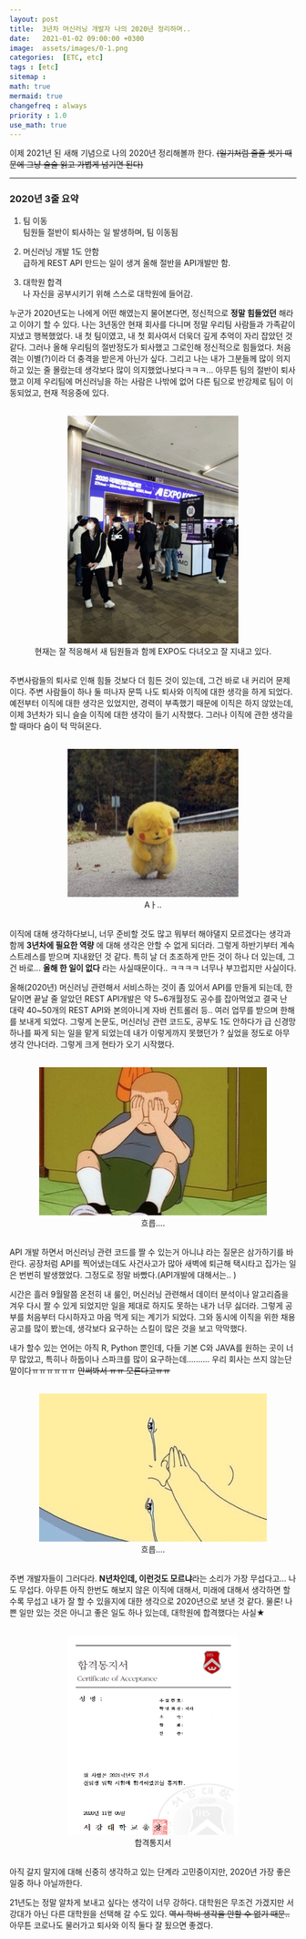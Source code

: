 ```yaml
---
layout: post
title:  3년차 머신러닝 개발자 나의 2020년 정리하며..
date:   2021-01-02 09:00:00 +0300
image:  assets/images/0-1.png
categories:  [ETC, etc]
tags : [etc]
sitemap :
math: true
mermaid: true
changefreq : always
priority : 1.0
use_math: true
---
```



이제 2021년 된 새해 기념으로 나의 2020년 정리해볼까 한다. ~~(일기처럼 줄줄 썻기 때문에 그냥 술술 읽고 가볍게 넘기면 된다)~~

----------

### 2020년 3줄 요약 

1. 팀 이동  
팀원들 절반이 퇴사하는 일 발생하며, 팀 이동됨    

2. 머신러닝 개발 1도 안함   
급하게 REST API 만드는 일이 생겨 올해 절반을 API개발만 함.   


3. 대학원 합격  
나 자신을 공부시키기 위해 스스로 대학원에 들어감.


누군가 2020년도는 나에게 어떤 해였는지 물어본다면, 정신적으로 **정말 힘들었던** 해라고 이야기 할 수 있다. 나는 3년동안 현재 회사를 다니며 정말 우리팀 사람들과 가족같이 지냈고 행복했었다. 내 첫 팀이였고, 내 첫 회사여서 더욱더 깊게 추억이 자리 잡았던 것 같다. 그러나 올해 우리팀의 절반정도가 퇴사했고 그로인해 정신적으로 힘들었다. 처음 겪는 이별(?)이라 더 충격을 받은게 아닌가 싶다. 그리고 나는 내가 그분들께 많이 의지하고 있는 줄 몰랐는데 생각보다 많이 의지했었나보다ㅋㅋㅋ... 아무튼 팀의 절반이 퇴사했고 이제 우리팀에 머신러닝을 하는 사람은 나밖에 없어 다른 팀으로 반강제로 팀이 이동되었고, 현재 적응중에 있다.  

<br>
<center><img src="../assets/images/0.jpg"  width="300" height="400" ></center>
<center>현재는 잘 적응해서 새 팀원들과 함께 EXPO도 다녀오고 잘 지내고 있다.</center>
<br/>


주변사람들의 퇴사로 인해 힘들 것보다 더 힘든 것이 있는데, 그건 바로 내 커리어 문제이다. 주변 사람들이 하나 둘 떠나자 문뜩 나도 퇴사와 이직에 대한 생각을 하게 되었다. 예전부터 이직에 대한 생각은 있었지만, 경력이 부족했기 때문에 이직은 하지 않았는데, 이제 3년차가 되니 슬슬 이직에 대한 생각이 들기 시작했다. 그러나 이직에 관한 생각을 할 때마다 숨이 턱 막혀온다.  


<br>
<center><img src="../assets/images/1.jpg"  width="300" height="260" ></center>
<center>Aㅏ..</center> 

<br/>

이직에 대해 생각하다보니, 너무 준비할 것도 많고 뭐부터 해야댈지 모르겠다는 생각과 함께 **3년차에 필요한 역량** 에 대해 생각은 안할 수 없게 되더라. 그렇게 하반기부터 계속 스트레스를 받으며 지내왔던 것 같다. 특히 날 더 초조하게 만든 것이 하나 더 있는데, 그건 바로... **올해 한 일이 없다** 라는 사실때문이다.. ㅋㅋㅋㅋ 너무나 부끄럽지만 사실이다.   

올해(2020년) 머신러닝 관련해서 서비스하는 것이 좀 있어서 API를 만들게 되는데, 한달이면 끝날 줄 알았던 REST API개발은 약 5~6개월정도 공수를 잡아먹었고 결국 난 대략 40~50개의 REST API와 본의아니게 자바 컨트롤러 등.. 여러 업무를 받으며 한해를 보내게 되었다. 그렇게 논문도, 머신러닝 관련 코드도, 공부도 1도 안하다가 급 신경망 하나를 짜게 되는 일을 맡게 되었는데 내가 이렇게까지 못했던가 ? 싶었을 정도로 아무 생각 안나더라. 그렇게 크게 현타가 오기 시작했다.  

<br>

<center><img src="../assets/images/3.png"  width="400" height="260" ></center>
<center>흐릅....</center> 


<br/>

API 개발 하면서 머신러닝 관련 코드를 짤 수 있는거 아니냐 라는 질문은 삼가하기를 바란다. 공장처럼 API를 찍어냈는데도 사건사고가 많아 새벽에 퇴근해 택시타고 집가는 일은 번번히 발생했었다. 그정도로 정말 바빴다.(API개발에 대해서는.. ) 

시간은 흘러 9월말쯤 온전히 내 룰인, 머신러닝 관련해서 데이터 분석이나 알고리즘을 겨우 다시 짤 수 있게 되었지만 일을 제대로 하지도 못하는 내가 너무 싫더라. 그렇게 공부를 처음부터 다시하자고 마음 먹게 되는 계기가 되었다. 그와 동시에 이직을 위한 채용공고를 많이 봤는데, 생각보다 요구하는 스킬이 많은 것을 보고 막막했다. 

내가 할수 있는 언어는 아직 R, Python 뿐인데, 다들 기본 C와 JAVA를 원하는 곳이 너무 많았고, 특히나 하둡이나 스파크를 많이 요구하는데.......... 우리 회사는 쓰지 않는단말이다ㅠㅠㅠㅠㅠㅠ ~~안써봐서 ㅠㅠ 모른다고ㅠㅠ~~

<br>

<center><img src="../assets/images/2.png"  width="400" height="260" ></center>
<center>흐릅....</center>  

<br/>


주변 개발자들이 그러다라. **N년차인데, 이런것도 모르냐**라는 소리가 가장 무섭다고... 나도 무섭다. 아무튼 아직 한번도 해보지 않은 이직에 대해서, 미래에 대해서 생각하면 할수록 무섭고 내가 잘 할 수 있을지에 대한 생각으로 2020년으로 보낸 것 같다. 물론! 나쁜 일만 있는 것은 아니고 좋은 일도 하나 있는데, 대학원에 합격했다는 사실★  

<br>  
<center><img src="../assets/images/4.png"  width="300" height="350" ></center>
<center>합격통지서</center>
  
<br/>

아직 갈지 말지에 대해 신중히 생각하고 있는 단계라 고민중이지만, 2020년 가장 좋은 일중 하나 아닐까한다.  


21년도는 정말 알차게 보내고 싶다는 생각이 너무 강하다. 대학원은 무조건 가겠지만 서강대가 아닌 다른 대학원을 선택해 갈 수도 있다. ~~역시 학비 생각을 안할 수 없기 때문..~~ 아무튼 코로나도 물러가고 퇴사와 이직 둘다 잘 됬으면 좋겠다. 


